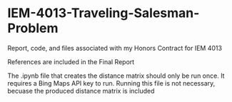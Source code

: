 # IEM-4013-Traveling-Salesman-Problem
Report, code, and files associated with my Honors Contract for IEM 4013

References are included in the Final Report

The .ipynb file that creates the distance matrix should only be run once. It requires a Bing Maps API key to run.
Running this file is not necessary, becuase the produced distance matrix is included
